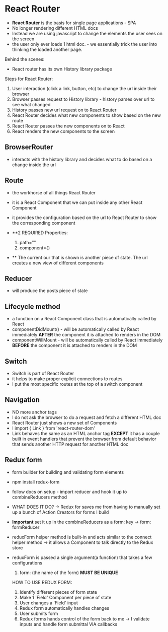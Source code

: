 # React Router

- **React Router** is the basis for single page applications - SPA
- No longer rendering different HTML docs
- Instead we are using javascript to change the elements the user sees on the screen
- the user only ever loads 1 html doc. - we essentially trick the user into thinking the loaded another page.

Behind the scenes:

- React router has its own History library package

Steps for React Router:

  1) User interaction (click a link, button, etc) to change the url inside their browser
  2) Browser passes request to History library - history parses over url to see what changed
  3) History passes new url request on to React Router
  4) React Router decides what new components to show based on the new route
  5) React Router passes the new components on to React
  6) React renders the new components to the screen

## BrowserRouter

- interacts with the history library and decides what to do based on a change inside the url

## Route

- the workhorse of all things React Router
- it is a React Component that we can put inside any other React Component
- it provides the configuration based on the url to React Router to show the corresponding component

- **2 REQUIRED Properties:
  1) path=""
  2) component={}

- ** The current our that is shown is another piece of state. The url creates a new view of different components

## Reducer

- will produce the posts piece of state

## Lifecycle method

- a function on a React Component class that is automatically called by React
- componentDidMount() - will be automatically called by React immediately **AFTER** the component it is attached to renders in the DOM
- componentWillMount - will be automatically called by React immediately **BEFORE** the component it is attached to renders in the DOM

## Switch

- Switch is part of React Router
- it helps to make proper explicit connections to routes
- I put the most specific routes at the top of a switch component

## Navigation 

- NO more anchor tags
- I do not ask the browser to do a request and fetch a different HTML doc
- React Router just shows a new set of Components
- I import { Link } from 'react-router-dom'
- Link behaves the same as an HTML anchor tag **EXCEPT** it has a couple built in event handlers that prevent the browser from default behavior that sends another HTTP request for another HTML doc

## Redux form

- form builder for building and validating form elements
- npm install redux-form
- follow docs on setup - import reducer and hook it up to combineReducers method
- WHAT DOES IT DO? -> Redux for saves me from having to manually set up a bunch of Action Creators for forms I build
- **Important** set it up in the combineReducers as a form: key -> form: formReducer
- reduxForm helper method is built-in and acts similar to the connect helper method -> it allows a Component to talk directly to the Redux store
- reduxForm is passed a single argument(a function) that takes a few configurations 
    1) form: (the name of the form) **MUST BE UNIQUE**

  HOW TO USE REDUX FORM:

  1) Identify different pieces of form state
  2) Make 1 'Field' Component per piece of state
  3) User changes a 'Field' input
  4) Redux form automatically handles changes
  5) User submits form
  6) Redux forms hands control of the form back to me -> I validate inputs and handle form submittal VIA callbacks